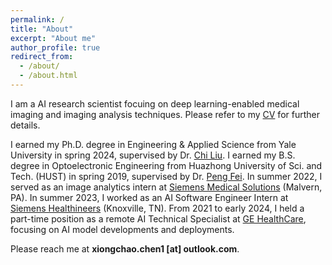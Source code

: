 ```yaml
---
permalink: /
title: "About"
excerpt: "About me"
author_profile: true
redirect_from: 
  - /about/
  - /about.html
---
```


I am a AI research scientist focuing on deep learning-enabled medical imaging and imaging analysis techniques. Please refer to my [CV](https://xiongchaochen.github.io/cv/) for further details. 

I earned my Ph.D. degree in Engineering & Applied Science from Yale University in spring 2024, supervised by Dr. [Chi Liu](https://medicine.yale.edu/profile/chi_liu/). I earned my B.S. degree in Optoelectronic Engineering from Huazhong University of Sci. and Tech. (HUST) in spring 2019, supervised by Dr. [Peng Fei](http://faculty.hust.edu.cn/feipeng/zh_CN/index.htm). In summer 2022, I served as an image analytics intern at [Siemens Medical Solutions](https://www.siemens-healthineers.com/) (Malvern, PA). In summer 2023, I worked as an AI Software Engineer Intern at [Siemens Healthineers](https://www.siemens-healthineers.com/) (Knoxville, TN). From 2021 to early 2024, I held a part-time position as a remote AI Technical Specialist at [GE HealthCare](https://www.gehealthcare.com/), focusing on AI model developments and deployments.

Please reach me at **xiongchao.chen1 [at] outlook.com**.




